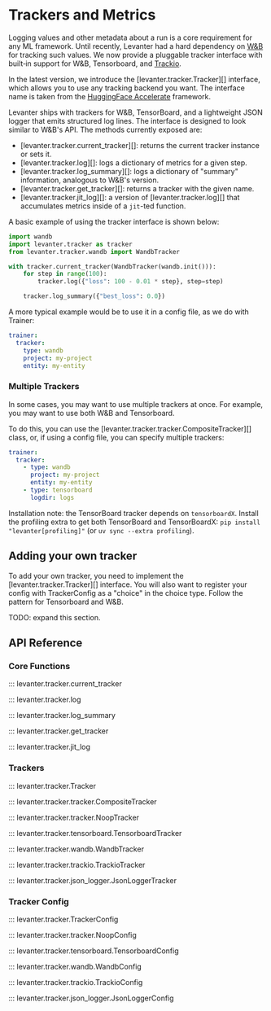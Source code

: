 # Trackers and Metrics

Logging values and other metadata about a run is a core requirement for any ML framework.
Until recently, Levanter had a hard dependency on [W&B](https://wandb.ai/site) for tracking such values.
We now provide a pluggable tracker interface with built‑in support for W&B, Tensorboard, and [Trackio](https://github.com/gradio-app/trackio).

In the latest version, we introduce the [levanter.tracker.Tracker][] interface, which allows you to use any tracking backend you want.
The interface name is taken from the [HuggingFace Accelerate](https://github.com/huggingface/accelerate/blob/0f2686c8d3e6d949c4b7efa15d7f2dee44f7ce91/src/accelerate/tracking.py#L395)
framework.

Levanter ships with trackers for W&B, TensorBoard, and a lightweight JSON logger that emits structured log lines. The interface is designed to look similar to W&B's API.
The methods currently exposed are:

* [levanter.tracker.current_tracker][]: returns the current tracker instance or sets it.
* [levanter.tracker.log][]: logs a dictionary of metrics for a given step.
* [levanter.tracker.log_summary][]: logs a dictionary of "summary" information, analogous to W&B's version.
* [levanter.tracker.get_tracker][]: returns a tracker with the given name.
* [levanter.tracker.jit_log][]: a version of [levanter.tracker.log][] that accumulates metrics inside of a `jit`-ted function.

A basic example of using the tracker interface is shown below:

```python
import wandb
import levanter.tracker as tracker
from levanter.tracker.wandb import WandbTracker

with tracker.current_tracker(WandbTracker(wandb.init())):
    for step in range(100):
        tracker.log({"loss": 100 - 0.01 * step}, step=step)

    tracker.log_summary({"best_loss": 0.0})
```

A more typical example would be to use it in a config file, as we do with Trainer:

```yaml
trainer:
  tracker:
    type: wandb
    project: my-project
    entity: my-entity
```

### Multiple Trackers

In some cases, you may want to use multiple trackers at once.
For example, you may want to use both W&B and Tensorboard.

To do this, you can use the [levanter.tracker.tracker.CompositeTracker][] class, or, if using a config file, you
can specify multiple trackers:

```yaml
trainer:
  tracker:
    - type: wandb
      project: my-project
      entity: my-entity
    - type: tensorboard
      logdir: logs
```

Installation note: the TensorBoard tracker depends on `tensorboardX`. Install the profiling extra to get
both TensorBoard and TensorBoardX: `pip install "levanter[profiling]"` (or `uv sync --extra profiling`).

## Adding your own tracker

To add your own tracker, you need to implement the [levanter.tracker.Tracker][] interface.
You will also want to register your config with TrackerConfig as a "choice" in the choice type.
Follow the pattern for Tensorboard and W&B.

TODO: expand this section.


## API Reference

### Core Functions

::: levanter.tracker.current_tracker

::: levanter.tracker.log

::: levanter.tracker.log_summary

::: levanter.tracker.get_tracker

::: levanter.tracker.jit_log

### Trackers

::: levanter.tracker.Tracker

::: levanter.tracker.tracker.CompositeTracker

::: levanter.tracker.tracker.NoopTracker

::: levanter.tracker.tensorboard.TensorboardTracker

::: levanter.tracker.wandb.WandbTracker


::: levanter.tracker.trackio.TrackioTracker

::: levanter.tracker.json_logger.JsonLoggerTracker

### Tracker Config

::: levanter.tracker.TrackerConfig

::: levanter.tracker.tracker.NoopConfig

::: levanter.tracker.tensorboard.TensorboardConfig

::: levanter.tracker.wandb.WandbConfig


::: levanter.tracker.trackio.TrackioConfig

::: levanter.tracker.json_logger.JsonLoggerConfig
